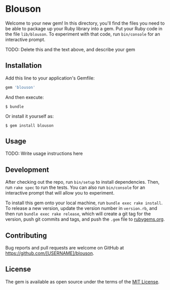 # Blouson

Welcome to your new gem! In this directory, you'll find the files you need to be able to package up your Ruby library into a gem. Put your Ruby code in the file `lib/blouson`. To experiment with that code, run `bin/console` for an interactive prompt.

TODO: Delete this and the text above, and describe your gem

## Installation

Add this line to your application's Gemfile:

```ruby
gem 'blouson'
```

And then execute:

    $ bundle

Or install it yourself as:

    $ gem install blouson

## Usage

TODO: Write usage instructions here

## Development

After checking out the repo, run `bin/setup` to install dependencies. Then, run `rake spec` to run the tests. You can also run `bin/console` for an interactive prompt that will allow you to experiment.

To install this gem onto your local machine, run `bundle exec rake install`. To release a new version, update the version number in `version.rb`, and then run `bundle exec rake release`, which will create a git tag for the version, push git commits and tags, and push the `.gem` file to [rubygems.org](https://rubygems.org).

## Contributing

Bug reports and pull requests are welcome on GitHub at https://github.com/[USERNAME]/blouson.


## License

The gem is available as open source under the terms of the [MIT License](http://opensource.org/licenses/MIT).

